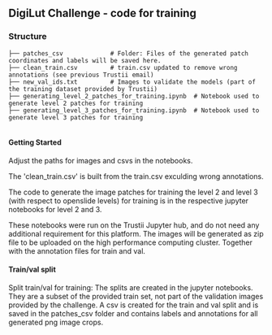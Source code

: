 ## DigiLut Challenge - code for training

### Structure
```
├── patches_csv             # Folder: Files of the generated patch coordinates and labels will be saved here.
├── clean_train.csv         # train.csv updated to remove wrong annotations (see previous Trustii email)
├── new_val_ids.txt         # Images to validate the models (part of the training dataset provided by Trustii)
├── generating_level_2_patches_for_training.ipynb  # Notebook used to generate level 2 patches for training 
├── generating_level_3_patches_for_training.ipynb  # Notebook used to generate level 3 patches for training


```


#### Getting Started
Adjust the paths for images and csvs in the notebooks.

The 'clean_train.csv' is built from the train.csv exculding wrong annotations.

The code to generate the image patches for training the level 2 and level 3 (with respect to openslide levels) for training is in the respective jupyter notebooks for level 2 and 3.

These notebooks were run on the Trustii Jupyter hub, and do not need any additional requirement for this platform. The images will be generated as zip file to be uploaded on the high performance computing cluster. Together with the annotation files for train and val.


#### Train/val split

Split train/val for training:  The splits are created in the jupyter notebooks. They are a subset of the provided train set, not part of the validation images provided by the challenge. A csv is created for the train and val split and is saved in the patches_csv folder and contains labels and annotations for all generated png image crops.
